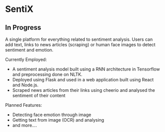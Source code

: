 # SentiX
## In Progress

A single platform for everything related to sentiment analysis. Users can add text, links to news articles (scraping) or human face images to detect sentiment and emotion.

Currently Employed:
-  A sentiment analysis model built using a RNN architecture in Tensorflow and preprocessing done on NLTK. 
-  Deployed using Flask and used in a web application built using React and Node.js.
-  Scraped news articles from their links using cheerio and analysed the sentiment of their content

Planned Features:
-  Detecting face emotion through image
-  Getting text from image (OCR) and analysing
-  and more....

